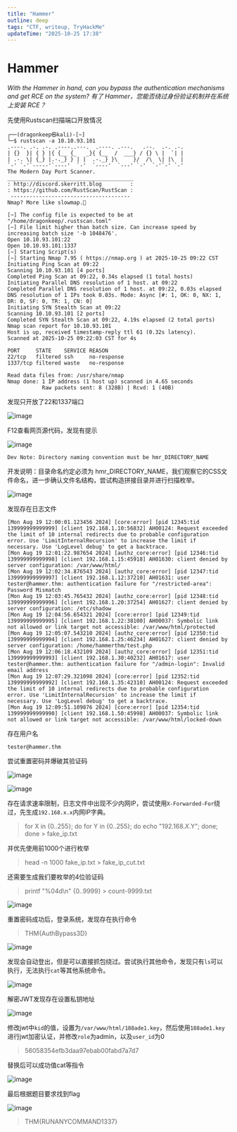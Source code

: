```yaml
---
title: "Hammer"
outline: deep
tags: "CTF, writeup, TryHackMe"
updateTime: "2025-10-25 17:38"
---
```

# Hammer
*With the Hammer in hand, can you bypass the authentication mechanisms and get RCE on the system?*
*有了 Hammer，您能否绕过身份验证机制并在系统上安装 RCE？*

先使用Rustscan扫描端口开放情况  

```
┌──(dragonkeep㉿kali)-[~]
└─$ rustscan -a 10.10.93.101
.----. .-. .-. .----..---.  .----. .---.   .--.  .-. .-.
| {}  }| { } |{ {__ {_   _}{ {__  /  ___} / {} \ |  `| |
| .-. \| {_} |.-._} } | |  .-._} }\     }/  /\  \| |\  |
`-' `-'`-----'`----'  `-'  `----'  `---' `-'  `-'`-' `-'
The Modern Day Port Scanner.
________________________________________
: http://discord.skerritt.blog         :
: https://github.com/RustScan/RustScan :
 --------------------------------------
Nmap? More like slowmap.🐢

[~] The config file is expected to be at "/home/dragonkeep/.rustscan.toml"
[~] File limit higher than batch size. Can increase speed by increasing batch size '-b 1048476'.
Open 10.10.93.101:22
Open 10.10.93.101:1337
[~] Starting Script(s)
[~] Starting Nmap 7.95 ( https://nmap.org ) at 2025-10-25 09:22 CST
Initiating Ping Scan at 09:22
Scanning 10.10.93.101 [4 ports]
Completed Ping Scan at 09:22, 0.34s elapsed (1 total hosts)
Initiating Parallel DNS resolution of 1 host. at 09:22
Completed Parallel DNS resolution of 1 host. at 09:22, 0.03s elapsed
DNS resolution of 1 IPs took 0.03s. Mode: Async [#: 1, OK: 0, NX: 1, DR: 0, SF: 0, TR: 1, CN: 0]
Initiating SYN Stealth Scan at 09:22
Scanning 10.10.93.101 [2 ports]
Completed SYN Stealth Scan at 09:22, 4.19s elapsed (2 total ports)
Nmap scan report for 10.10.93.101
Host is up, received timestamp-reply ttl 61 (0.32s latency).
Scanned at 2025-10-25 09:22:03 CST for 4s

PORT     STATE    SERVICE REASON
22/tcp   filtered ssh     no-response
1337/tcp filtered waste   no-response

Read data files from: /usr/share/nmap
Nmap done: 1 IP address (1 host up) scanned in 4.65 seconds
           Raw packets sent: 8 (328B) | Rcvd: 1 (40B)

```
发现只开放了22和1337端口

![image](assets/Hammer/image-20251025092353-86tz40t.png)

F12查看网页源代码，发现有提示

![image](assets/Hammer/image-20251025093522-1a30sax.png)

```
Dev Note: Directory naming convention must be hmr_DIRECTORY_NAME
```

开发说明：目录命名约定必须为 hmr_DIRECTORY_NAME，我们观察它的CSS文件命名，进一步确认文件名结构，尝试构造拼接目录并进行扫描枚举。

![image](assets/Hammer/image-20251025094104-271bzzu.png)

发现存在日志文件

```
[Mon Aug 19 12:00:01.123456 2024] [core:error] [pid 12345:tid 139999999999999] [client 192.168.1.10:56832] AH00124: Request exceeded the limit of 10 internal redirects due to probable configuration error. Use 'LimitInternalRecursion' to increase the limit if necessary. Use 'LogLevel debug' to get a backtrace.
[Mon Aug 19 12:01:22.987654 2024] [authz_core:error] [pid 12346:tid 139999999999998] [client 192.168.1.15:45918] AH01630: client denied by server configuration: /var/www/html/
[Mon Aug 19 12:02:34.876543 2024] [authz_core:error] [pid 12347:tid 139999999999997] [client 192.168.1.12:37210] AH01631: user tester@hammer.thm: authentication failure for "/restricted-area": Password Mismatch
[Mon Aug 19 12:03:45.765432 2024] [authz_core:error] [pid 12348:tid 139999999999996] [client 192.168.1.20:37254] AH01627: client denied by server configuration: /etc/shadow
[Mon Aug 19 12:04:56.654321 2024] [core:error] [pid 12349:tid 139999999999995] [client 192.168.1.22:38100] AH00037: Symbolic link not allowed or link target not accessible: /var/www/html/protected
[Mon Aug 19 12:05:07.543210 2024] [authz_core:error] [pid 12350:tid 139999999999994] [client 192.168.1.25:46234] AH01627: client denied by server configuration: /home/hammerthm/test.php
[Mon Aug 19 12:06:18.432109 2024] [authz_core:error] [pid 12351:tid 139999999999993] [client 192.168.1.30:40232] AH01617: user tester@hammer.thm: authentication failure for "/admin-login": Invalid email address
[Mon Aug 19 12:07:29.321098 2024] [core:error] [pid 12352:tid 139999999999992] [client 192.168.1.35:42310] AH00124: Request exceeded the limit of 10 internal redirects due to probable configuration error. Use 'LimitInternalRecursion' to increase the limit if necessary. Use 'LogLevel debug' to get a backtrace.
[Mon Aug 19 12:09:51.109876 2024] [core:error] [pid 12354:tid 139999999999990] [client 192.168.1.50:45998] AH00037: Symbolic link not allowed or link target not accessible: /var/www/html/locked-down
```
存在用户名

```
tester@hammer.thm
```

尝试重置密码并爆破其验证码

![image](assets/Hammer/image-20251026100332-q0gkztf.png)

![image](assets/Hammer/image-20251026100351-m2e1ph3.png)

存在请求速率限制，日志文件中出现不少内网IP，尝试使用`X-Forwarded-For`绕过，先生成`192.168.x.x`内网IP字典。

> for X in {0..255}; do for Y in {0..255}; do echo "192.168.$X.$Y"; done; done > fake_ip.txt

并优先使用前1000个进行枚举

> head -n 1000 fake_ip.txt > fake_ip_cut.txt

还需要生成我们要枚举的4位验证码

> printf "%04d\n" {0..9999} > count-9999.txt

![image](assets/Hammer/image-20251025102127-w079ei2.png)

重置密码成功后，登录系统，发现存在执行命令

> THM\{AuthBypass3D\}

![image](assets/Hammer/image-20251025105112-tz5jr90.png)

发现会自动登出，但是可以直接抓包绕过。尝试执行其他命令，发现只有`ls`可以执行，无法执行`cat`等其他系统命令。

![image](assets/Hammer/image-20251025102625-45vph28.png)

解密JWT发现存在设置私钥地址

![image](assets/Hammer/image-20251025102210-tnrfmbs.png)

修改jwt中`kid`的值，设置为`/var/www/html/188ade1.key`，然后使用`188ade1.key`进行jwt加密认证，并修改`role`为admin，以及`user_id`为0

> 56058354efb3daa97ebab00fabd7a7d7

替换后可以成功值cat等指令

![image](assets/Hammer/image-20251025104910-ryznln4.png)

最后根据题目要求找到flag

![image](assets/Hammer/image-20251025105015-n4gdl0a.png)

> THM\{RUNANYCOMMAND1337\}